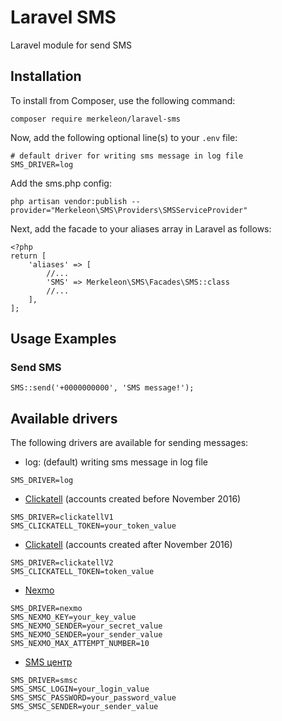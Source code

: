 # Laravel SMS
Laravel module for send SMS  


## Installation

To install from Composer, use the following command:

`composer require merkeleon/laravel-sms`

Now, add the following optional line(s) to your `.env` file:

```
# default driver for writing sms message in log file
SMS_DRIVER=log
```

Add the sms.php config:

`php artisan vendor:publish --provider="Merkeleon\SMS\Providers\SMSServiceProvider"`

Next, add the facade to your aliases array in Laravel as follows:

```
<?php
return [
    'aliases' => [
        //...
        'SMS' => Merkeleon\SMS\Facades\SMS::class
        //...
    ],
];

```

## Usage Examples

### Send SMS 
      
```
SMS::send('+0000000000', 'SMS message!');
```

## Available drivers

The following drivers are available for sending messages:

 - log: (default) writing sms message in log file
```
SMS_DRIVER=log
```

 - [Сlickatell] (accounts created before November 2016)
 ```
 SMS_DRIVER=clickatellV1
 SMS_CLICKATELL_TOKEN=your_token_value
 ```
 
 - [Сlickatell] (accounts created after November 2016)
 ```
 SMS_DRIVER=clickatellV2
 SMS_CLICKATELL_TOKEN=token_value
 ```
 
 - [Nexmo] 
 ```
 SMS_DRIVER=nexmo
 SMS_NEXMO_KEY=your_key_value
 SMS_NEXMO_SENDER=your_secret_value
 SMS_NEXMO_SENDER=your_sender_value
 SMS_NEXMO_MAX_ATTEMPT_NUMBER=10
 ```
 

- [SMS центр]

```
SMS_DRIVER=smsc
SMS_SMSC_LOGIN=your_login_value
SMS_SMSC_PASSWORD=your_password_value
SMS_SMSC_SENDER=your_sender_value
```


[Сlickatell]: <https://www.clickatell.com>
[Nexmo]: <https://www.nexmo.com>
[SMS центр]: <https://smsc.ru>


